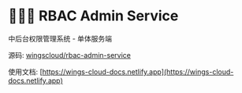 # 🚀🚀🚀 RBAC Admin Service

中后台权限管理系统 - 单体服务端

源码: [wingscloud/rbac-admin-service](https://github.com/wingscloud/rbac-admin-service)

使用文档: [https://wings-cloud-docs.netlify.app](https://wings-cloud-docs.netlify.app)
